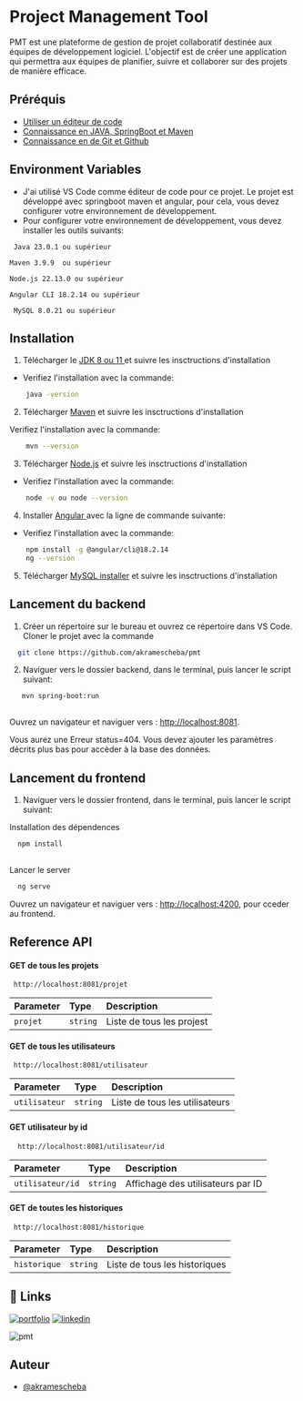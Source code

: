 
# Project Management Tool

PMT est une plateforme de gestion de projet collaboratif destinée aux équipes de développement logiciel. L'objectif est de créer une application qui permettra aux équipes de planifier, suivre et collaborer sur des projets de manière efficace.


## Préréquis

 - [Utiliser un éditeur de code](https://code.visualstudio.com/)
 - [Connaissance en JAVA, SpringBoot et Maven ](./)
 - [Connaissance en de Git et Github](./)


## Environment Variables

- J'ai utilisé VS Code comme éditeur de code pour ce projet. Le projet est développé avec springboot maven et angular, pour cela, vous devez configurer votre environnement de développement.
- Pour configurer votre environnement de développement, vous devez installer les outils suivants:

` Java 23.0.1 ou supérieur`

`Maven 3.9.9  ou supérieur`

`Node.js 22.13.0 ou supérieur`

`Angular CLI 18.2.14 ou supérieur`

` MySQL 8.0.21 ou supérieur`


## Installation

1. Télécharger  le [ JDK 8 ou 11 ](  https://www.oracle.com/java/technologies/downloads/) et suivre les insctructions d'installation

- Verifiez l'installation avec la commande: 

```bash
    java -version
```
2. Télécharger [ Maven](https://maven.apache.org/install.html) et suivre les insctructions d'installation

Verifiez l'installation avec la commande: 

```bash
    mvn --version
```
3. Télécharger [Node.js](https://nodejs.org/en/download/) et suivre les insctructions d'installation

- Verifiez l'installation avec la commande: 

```bash
    node -v ou node --version
```
4. Installer [Angular ](https://angular.dev/installation) avec la ligne de commande suivante:
- Verifiez l'installation avec la commande: 

```bash
    npm install -g @angular/cli@18.2.14
    ng --version
```

5. Télécharger [MySQL installer](https://dev.mysql.com/downloads/installe) et suivre les insctructions d'installation


## Lancement du backend

1. Créer un répertoire sur le bureau et ouvrez ce répertoire dans VS Code.
Cloner le projet avec la commande 


```bash
  git clone https://github.com/akramescheba/pmt
```

 2. Naviguer vers le dossier backend, dans le terminal, puis lancer le script suivant:

```bash
   mvn spring-boot:run 
  
```
Ouvrez un navigateur et naviguer vers : [http://localhost:8081](http://localhost:8081). 

Vous aurez une Erreur status=404. Vous devez ajouter les paramètres décrits plus bas pour accèder à la base des données.

## Lancement du frontend

1. Naviguer vers le dossier frontend, dans le terminal, puis lancer le script suivant:

Installation des dépendences
```bash
  npm install
  
```

Lancer le server

```bash
  ng serve
```

Ouvrez un navigateur et naviguer vers : 
[http://localhost:4200](http://localhost:4200), pour cceder au frontend.




## Reference API 

#### GET de tous les projets

```http
 http://localhost:8081/projet
```

| Parameter | Type     | Description                |
| :-------- | :------- | :------------------------- |
| `projet` | `string` | Liste de tous les projest |

#### GET de tous les utilisateurs 

```http
 http://localhost:8081/utilisateur
```

| Parameter | Type     | Description                       |
| :-------- | :------- | :-------------------------------- |
| `utilisateur`      | `string` | Liste de tous les utilisateurs |


#### GET utilisateur by id

```http
  http://localhost:8081/utilisateur/id
```

| Parameter | Type     | Description                       |
| :-------- | :------- | :-------------------------------- |
| `utilisateur/id`      | `string` | Affichage des utilisateurs par ID|

#### GET de toutes les historiques

```http
 http://localhost:8081/historique
```

| Parameter | Type     | Description                |
| :-------- | :------- | :------------------------- |
| `historique` | `string` | Liste de tous les historiques |


## 🔗 Links
[![portfolio](https://img.shields.io/badge/my_portfolio-000?style=for-the-badge&logo=ko-fi&logoColor=white)](https://portfoli-iscod.web.app/)
[![linkedin](https://img.shields.io/badge/linkedin-0A66C2?style=for-the-badge&logo=linkedin&logoColor=white)](https://www.linkedin.com/in/jordy-akra-mescheba/)



![pmt](https://github.com/user-attachments/assets/52c5ffdb-14ab-43b0-98e7-2211b62248f5)


## Auteur

- [@akramescheba](https://github.com/akramescheba)

